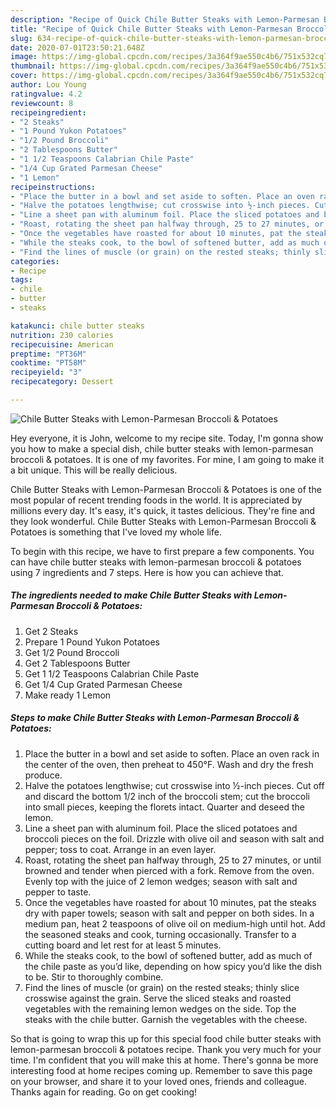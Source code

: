 ```yaml
---
description: "Recipe of Quick Chile Butter Steaks with Lemon-Parmesan Broccoli &amp;amp; Potatoes"
title: "Recipe of Quick Chile Butter Steaks with Lemon-Parmesan Broccoli &amp;amp; Potatoes"
slug: 634-recipe-of-quick-chile-butter-steaks-with-lemon-parmesan-broccoli-and-amp-potatoes
date: 2020-07-01T23:50:21.648Z
image: https://img-global.cpcdn.com/recipes/3a364f9ae550c4b6/751x532cq70/chile-butter-steaks-with-lemon-parmesan-broccoli-potatoes-recipe-main-photo.jpg
thumbnail: https://img-global.cpcdn.com/recipes/3a364f9ae550c4b6/751x532cq70/chile-butter-steaks-with-lemon-parmesan-broccoli-potatoes-recipe-main-photo.jpg
cover: https://img-global.cpcdn.com/recipes/3a364f9ae550c4b6/751x532cq70/chile-butter-steaks-with-lemon-parmesan-broccoli-potatoes-recipe-main-photo.jpg
author: Lou Young
ratingvalue: 4.2
reviewcount: 8
recipeingredient:
- "2 Steaks"
- "1 Pound Yukon Potatoes"
- "1/2 Pound Broccoli"
- "2 Tablespoons Butter"
- "1 1/2 Teaspoons Calabrian Chile Paste"
- "1/4 Cup Grated Parmesan Cheese"
- "1 Lemon"
recipeinstructions:
- "Place the butter in a bowl and set aside to soften. Place an oven rack in the center of the oven, then preheat to 450°F. Wash and dry the fresh produce."
- "Halve the potatoes lengthwise; cut crosswise into ½-inch pieces. Cut off and discard the bottom 1/2 inch of the broccoli stem; cut the broccoli into small pieces, keeping the florets intact. Quarter and deseed the lemon."
- "Line a sheet pan with aluminum foil. Place the sliced potatoes and broccoli pieces on the foil. Drizzle with olive oil and season with salt and pepper; toss to coat. Arrange in an even layer."
- "Roast, rotating the sheet pan halfway through, 25 to 27 minutes, or until browned and tender when pierced with a fork. Remove from the oven. Evenly top with the juice of 2 lemon wedges; season with salt and pepper to taste."
- "Once the vegetables have roasted for about 10 minutes, pat the steaks dry with paper towels; season with salt and pepper on both sides. In a medium pan, heat 2 teaspoons of olive oil on medium-high until hot. Add the seasoned steaks and cook, turning occasionally. Transfer to a cutting board and let rest for at least 5 minutes."
- "While the steaks cook, to the bowl of softened butter, add as much of the chile paste as you’d like, depending on how spicy you’d like the dish to be. Stir to thoroughly combine."
- "Find the lines of muscle (or grain) on the rested steaks; thinly slice crosswise against the grain. Serve the sliced steaks and roasted vegetables with the remaining lemon wedges on the side. Top the steaks with the chile butter. Garnish the vegetables with the cheese."
categories:
- Recipe
tags:
- chile
- butter
- steaks

katakunci: chile butter steaks 
nutrition: 230 calories
recipecuisine: American
preptime: "PT36M"
cooktime: "PT58M"
recipeyield: "3"
recipecategory: Dessert

---
```



![Chile Butter Steaks with Lemon-Parmesan Broccoli &amp; Potatoes](https://img-global.cpcdn.com/recipes/3a364f9ae550c4b6/751x532cq70/chile-butter-steaks-with-lemon-parmesan-broccoli-potatoes-recipe-main-photo.jpg)

Hey everyone, it is John, welcome to my recipe site. Today, I'm gonna show you how to make a special dish, chile butter steaks with lemon-parmesan broccoli &amp; potatoes. It is one of my favorites. For mine, I am going to make it a bit unique. This will be really delicious.

Chile Butter Steaks with Lemon-Parmesan Broccoli &amp; Potatoes is one of the most popular of recent trending foods in the world. It is appreciated by millions every day. It's easy, it's quick, it tastes delicious. They're fine and they look wonderful. Chile Butter Steaks with Lemon-Parmesan Broccoli &amp; Potatoes is something that I've loved my whole life.




To begin with this recipe, we have to first prepare a few components. You can have chile butter steaks with lemon-parmesan broccoli &amp; potatoes using 7 ingredients and 7 steps. Here is how you can achieve that.

<!--inarticleads1-->

##### The ingredients needed to make Chile Butter Steaks with Lemon-Parmesan Broccoli &amp; Potatoes:

1. Get 2 Steaks
1. Prepare 1 Pound Yukon Potatoes
1. Get 1/2 Pound Broccoli
1. Get 2 Tablespoons Butter
1. Get 1 1/2 Teaspoons Calabrian Chile Paste
1. Get 1/4 Cup Grated Parmesan Cheese
1. Make ready 1 Lemon




<!--inarticleads2-->

##### Steps to make Chile Butter Steaks with Lemon-Parmesan Broccoli &amp; Potatoes:

1. Place the butter in a bowl and set aside to soften. Place an oven rack in the center of the oven, then preheat to 450°F. Wash and dry the fresh produce.
1. Halve the potatoes lengthwise; cut crosswise into ½-inch pieces. Cut off and discard the bottom 1/2 inch of the broccoli stem; cut the broccoli into small pieces, keeping the florets intact. Quarter and deseed the lemon.
1. Line a sheet pan with aluminum foil. Place the sliced potatoes and broccoli pieces on the foil. Drizzle with olive oil and season with salt and pepper; toss to coat. Arrange in an even layer.
1. Roast, rotating the sheet pan halfway through, 25 to 27 minutes, or until browned and tender when pierced with a fork. Remove from the oven. Evenly top with the juice of 2 lemon wedges; season with salt and pepper to taste.
1. Once the vegetables have roasted for about 10 minutes, pat the steaks dry with paper towels; season with salt and pepper on both sides. In a medium pan, heat 2 teaspoons of olive oil on medium-high until hot. Add the seasoned steaks and cook, turning occasionally. Transfer to a cutting board and let rest for at least 5 minutes.
1. While the steaks cook, to the bowl of softened butter, add as much of the chile paste as you’d like, depending on how spicy you’d like the dish to be. Stir to thoroughly combine.
1. Find the lines of muscle (or grain) on the rested steaks; thinly slice crosswise against the grain. Serve the sliced steaks and roasted vegetables with the remaining lemon wedges on the side. Top the steaks with the chile butter. Garnish the vegetables with the cheese.




So that is going to wrap this up for this special food chile butter steaks with lemon-parmesan broccoli &amp; potatoes recipe. Thank you very much for your time. I'm confident that you will make this at home. There's gonna be more interesting food at home recipes coming up. Remember to save this page on your browser, and share it to your loved ones, friends and colleague. Thanks again for reading. Go on get cooking!
